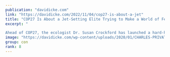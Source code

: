 ```yaml
---
publication: "davidicke.com"
link: "https://davidicke.com/2022/11/04/cop27-is-about-a-jet"
title: "COP27 Is About a Jet-Setting Elite Trying to Make a World of Fewer, Poorer People Who “Live Meagre Lives”, Says Ecologist"
excerpt: "

Ahead of COP27, the ecologist Dr. Susan Crockford has launched a hard-hitting attack on the World Wildlife Fund (WWF), the World Economic Forum (WEF), King Charles and Sir David Attenborough. The "
image: "https://davidicke.com/wp-content/uploads/2020/01/CHARLES-PRIVATE-JET-IMAGE.jpg"
group: con
rank: 8
---
```

